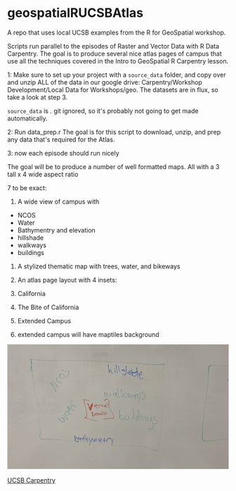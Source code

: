 # geospatialRUCSBAtlas
A repo that uses local UCSB examples from the R for GeoSpatial workshop.

Scripts run parallel to the episodes of Raster and Vector Data with R Data Carpentry.
The goal is to produce several nice atlas pages of campus that use all the techniques
covered in the Intro to GeoSpatial R Carpentry lesson.

1: Make sure to set up your project with a `source_data` folder,
and copy over and unzip ALL of the data in our google drive:
Carpentry/Workshop Development/Local Data for Workshops/geo. The datasets 
are in flux, so take a look at step 3.

`source_data` is *.* git ignored, so it's probably not going to
get made automatically.

2: Run data_prep.r
The goal is for this script to download, unzip, and prep
any data that's required for the Atlas.

3: now each episode should run nicely


The goal will be to produce a number of well formatted maps.
All with a 3 tall x 4 wide aspect ratio

7 to be exact:
1. A wide view of campus with
  * NCOS
  * Water
  * Bathymentry and elevation
  * hillshade
  * walkways
  * buildings

1. A stylized thematic map with trees, water, and bikeways

1. An atlas page layout with 4 insets:
  1. California
  1. The Bite of California
  1. Extended Campus
  1. extended campus will have maptiles background

![Jon's whiteboard sketch](/images/complicated_thematic_map.jpg "Sketch")

[UCSB Carpentry](https://ucsbcarpentry.github.io)
